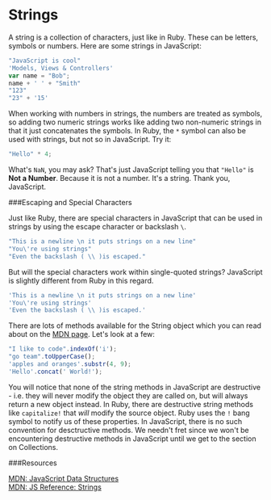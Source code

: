 # Strings

A string is a collection of characters, just like in Ruby. These can be letters, symbols or numbers.  Here are some strings in JavaScript:

```javascript
"JavaScript is cool"
'Models, Views & Controllers'
var name = "Bob";
name + ' ' + "Smith"
"123"
"23" + '15'
```

When working with numbers in strings, the numbers are treated as symbols, so adding two numeric strings works like adding two non-numeric strings in that it just concatenates the symbols.  In Ruby, the `*` symbol can also be used with strings, but not so in JavaScript. Try it:

```javascript
"Hello" * 4;
```

What's `NaN`, you may ask? That's just JavaScript telling you that `"Hello"` is **Not a Number**. Because it is not a number. It's a string. Thank you, JavaScript.

###Escaping and Special Characters

Just like Ruby, there are special characters in JavaScript that can be used in strings by using the escape character or backslash `\`.

```javascript
"This is a newline \n it puts strings on a new line"
"You\'re using strings"
"Even the backslash ( \\ )is escaped."
```

But will the special characters work within single-quoted strings? JavaScript is slightly different from Ruby in this regard.

```javascript
'This is a newline \n it puts strings on a new line'
'You\'re using strings'
'Even the backslash ( \\ )is escaped.'
```

There are lots of methods available for the String object which you can read about on the  [MDN page](https://developer.mozilla.org/en/JavaScript/Reference/Global_Objects/String). Let's look at a few:

```javascript
"I like to code".indexOf('i');
"go team".toUpperCase();
'apples and oranges'.substr(4, 9);
'Hello'.concat(' World!');
```

You will notice that none of the string methods in JavaScript are destructive - i.e. they will never modify the object they are called on, but will always return a new object instead. In Ruby, there are destructive string methods like `capitalize!` that *will* modify the source object. Ruby uses the `!` bang symbol to notify us of these properties. In JavaScript, there is no such convention for desctructive methods. We needn't fret since we won't be encountering destructive methods in JavaScript until we get to the section on Collections.

###Resources

[MDN: JavaScript Data Structures](https://developer.mozilla.org/en/JavaScript/Data_structures)<br>
[MDN: JS Reference: Strings](https://developer.mozilla.org/en/JavaScript/Reference/Global_Objects/String)
